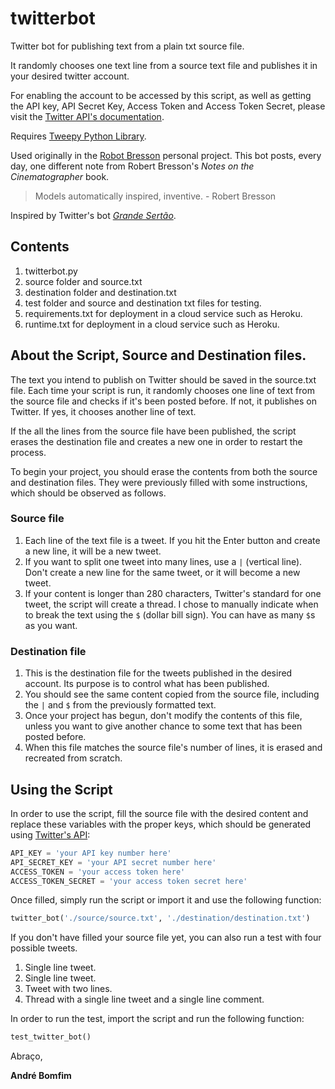 # twitterbot

Twitter bot for publishing text from a plain txt source file.

It randomly chooses one text line from a source text file and publishes it in your desired twitter account.

For enabling the account to be accessed by this script, as well as getting the API key, API Secret Key, Access Token and Access Token Secret, please visit the [Twitter API's documentation](https://developer.twitter.com/en/docs/twitter-api).

Requires [Tweepy Python Library](https://www.tweepy.org/).

Used originally in the [Robot Bresson](https://www.twitter.com/robotbresson) personal project. This bot posts, every day, one different note from Robert Bresson's _Notes on the Cinematographer_ book.

> Models automatically inspired, inventive. - Robert Bresson

Inspired by Twitter's bot [_Grande Sertão_](https://twitter.com/veredasbot).

## Contents

1. twitterbot.py
2. source folder and source.txt
3. destination folder and destination.txt
4. test folder and source and destination txt files for testing.
5. requirements.txt for deployment in a cloud service such as Heroku.
6. runtime.txt for deployment in a cloud service such as Heroku.

## About the Script, Source and Destination files.

The text you intend to publish on Twitter should be saved in the source.txt file. Each time your script is run, it randomly chooses one line of text from the source file and checks if it's been posted before. If not, it publishes on Twitter. If yes, it chooses another line of text.

If the all the lines from the source file have been published, the script erases the destination file and creates a new one in order to restart the process.

To begin your project, you should erase the contents from both the source and destination files. They were previously filled with some instructions, which should be observed as follows.

### Source file

1. Each line of the text file is a tweet. If you hit the Enter button and create a new line, it will be a new tweet.
2. If you want to split one tweet into many lines, use a `|` (vertical line). Don't create a new line for the same tweet, or it will become a new tweet.
3. If your content is longer than 280 characters, Twitter's standard for one tweet, the script will create a thread. I chose to manually indicate when to break the text using the `$` (dollar bill sign). You can have as many `$`s as you want.

### Destination file

1. This is the destination file for the tweets published in the desired account. Its purpose is to control what has been published.
2. You should see the same content copied from the source file, including the `|` and `$` from the previously formatted text.
3. Once your project has begun, don't modify the contents of this file, unless you want to give another chance to some text that has been posted before.
4. When this file matches the source file's number of lines, it is erased and recreated from scratch.

## Using the Script

In order to use the script, fill the source file with the desired content and replace these variables with the proper keys, which should be generated using [Twitter's API](https://developer.twitter.com/en/docs/twitter-api):

```python
API_KEY = 'your API key number here'
API_SECRET_KEY = 'your API secret number here'
ACCESS_TOKEN = 'your access token here'
ACCESS_TOKEN_SECRET = 'your access token secret here'
```

Once filled, simply run the script or import it and use the following function:

```python
twitter_bot('./source/source.txt', './destination/destination.txt')
```

If you don't have filled your source file yet, you can also run a test with four possible tweets.
1. Single line tweet.
2. Single line tweet.
3. Tweet with two lines.
4. Thread with a single line tweet and a single line comment.

In order to run the test, import the script and run the following function:

```python
test_twitter_bot()
```


Abraço,

**André Bomfim**
